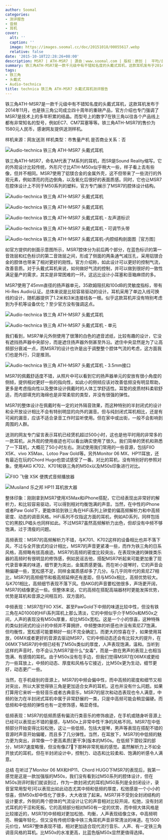 ```yaml
---
author: Soomal
categories:
- 测评报告
- 音频
- 耳机
cover:
  alt: ''
  caption: ''
  image: https://images.soomal.cc/doc/20151018/00055617.webp
  relative: false
date: '2015-10-18T22:28:26+08:00'
description: MSR7 | ATH-MSR7 | 源自：www.soomal.com | 版权：原创 |  平均/总评分：09.46/946
summary: 铁三角ATH-MSR7是一款千元级中有不错知名度的头戴式耳机，这款耳机发布于2014年11月，也是铁三角公司成立四十周年的重磅产品，官方介绍也专门强调了MSR7是技术上的多年积累的结晶。它的售价为1580元人民币……
tags:
- 铁三角
- 头戴式
- Audio-technica
title: technica 铁三角 ATH-MSR7 头戴式耳机测评报告
---
```


铁三角ATH-MSR7是一款千元级中有不错知名度的头戴式耳机，这款耳机发布于2014年11月，也是铁三角公司成立四十周年的重磅产品，官方介绍也专门强调了MSR7是技术上的多年积累的结晶。而型号上的数字7在铁三角以往各个产品线上都有非常知名的型号，例如EC7、CM7耳塞等等。铁三角ATH-MSR7的售价为1580元人民币，感谢网友提供送测样机。



样机来源：网友送测
样机类型：市售量产机
是否商业关系：否



![Audio-technica 铁三角 ATH-MSR7 头戴式耳机](https://images.soomal.cc/doc/20151010/00055371.webp)



铁三角ATH-MSR7，命名M代表了M系列的耳机，而SR是Sound Reality缩写。它的外观设计比较传统，外形尺寸比ATH-M50x似乎稍大一些，样子看上去有些像，但并不相同。MSR7使用了铝镁合金的金属外壳，这不但带来了一些流行的外观元素，例如漂亮的亮边倒角，以及氧化后很好的表面质感。同时，它也让MSR7在腔体设计上不同于M50系列的塑料，官方专门展示了MSR7的腔体设计结构。



![Audio-technica 铁三角 ATH-MSR7 头戴式耳机](https://images.soomal.cc/doc/20151010/00055363_01.webp)



![Audio-technica 铁三角 ATH-MSR7 头戴式耳机](https://images.soomal.cc/doc/20151010/00055364_01.webp)



![Audio-technica 铁三角 ATH-MSR7 头戴式耳机 - 左声道标识](https://images.soomal.cc/doc/20151010/00055365_01.webp)



![Audio-technica 铁三角 ATH-MSR7 头戴式耳机 - 可调节头带](https://images.soomal.cc/doc/20151010/00055366_01.webp)



![Audio-technica 铁三角 ATH-MSR7 头戴式耳机-内腔结构剖面图［官方图］](https://images.soomal.cc/doc/20151018/00055615.webp)



如官方提供的剖面示意图所示，MSR7腔体分为前后两个部分，在蓝色标识的第一音效层和红色标识的第二音效层之间，形成了侧面的两条通气减压孔，采用铝镁合金的腔体也带来了相对更好的刚性。官方介绍称，如此设计可以更好的控制气流，改善音质。对于头戴式耳机来说，如何做好气流的控制，并可以做到很好的一致性满足量产的需求，其实是非常困难的一环。这远比设计小耳塞和音箱麻烦的多。



MSR7使用了45mm直径的扬声器单元，35欧姆阻抗和100dB的灵敏度指标，带有Hi-Res Audio认证。总体来说是比较容易驱动的设计。耳机采用了单边入线可换线的设计，随机器提供了1.2米和3米连接线各一根。似乎这款耳机并没有特别考虑到为手机等设备优化？至少官方没有强调这点。



![Audio-technica 铁三角 ATH-MSR7 头戴式耳机](https://images.soomal.cc/doc/20151010/00055376.webp)



![Audio-technica 铁三角 ATH-MSR7 头戴式耳机 - 单元](https://images.soomal.cc/doc/20151010/00055377.webp)



我们看到，MSR7单元外侧使用了很薄的白色的遮音滤纸，比较有趣的设计，它没有遮挡扬声器中央部分，而是遮住扬声器外侧甚至外沿。遮住中央显然是为了让高频部分衰减一点，而MSR7的设计也许是出于调整整个腔体气流的考虑，这方面我们也是外行，只是推测。



![Audio-technica 铁三角 ATH-MSR7 头戴式耳机 - 3.5mm接口](https://images.soomal.cc/doc/20151010/00055367.webp)



MSR7的佩戴舒适度不错，从照片中可以看到它的扬声器单元的安放有很小角度的侧倾，提供相对更好一些的指向性，如此小的侧倾应该对改善低频没有明显帮助，更多是考虑指向性以及整体设计佩戴时的人体工学舒适性。耳垫的皮质材料柔软舒适，而内部填充的海绵也是非常柔软的类型，并没有很强的弹性。



MSR7的整体设计在佩戴时有一定的对外隔音效果，而这种特别的半封闭式的设计和全开放设计相比不会有特别明显的向外的漏音。但与纯封闭式耳机相比，还是有可闻的漏音，应该不适合录音工作时监听使用。但在家中或出街，一般不会影响到周围的人群。



送测的网友专门留言表示耳机已经煲机超过500小时，这也是他平时用的非常多的一款耳机，从外观的使用痕迹也可以看出确实使用了很久。我们简单的煲机和熟悉了一下耳机，大概花了50小时左右。测试使用我们常用的一些音源，包括FIIO X5K、vivo X5Max、Lotoo Paw Gold等。另外Monitor 06 MX、HP11耳放，还有最近在玩的Chord Hugo也尝试感受了一番。对比的耳机，没有特别好的参照对象。使用AKG K702、K701和铁三角的M50x以及M50s印象进行对比。



![FIIO 飞傲 X5K 便携式音频播放器](https://images.soomal.cc/doc/20150623/00052585_01.webp)



![Musiland 乐之邦 HP11 耳机放大器](https://images.soomal.cc/doc/20101229/00008966_01.webp)



整体印象：刚刚拿到MSR7使用X5Max和iPhone搭配，它已经表现出非常好的解析力，和比较容易驱动，可以得到相对均衡饱满的声音。当然，在中性的iPhone或者Paw Gold下，更能体验到铁三角在HiFi系列上钟爱的偏高频解析力和中高频密度、动态的调音风格。HiFi系列不仅指这方面的耳机，例如AD系列，同样包括它的黑胶LP唱头也同样如此。不过MSR7虽然高频解析力出色，但却没有中频不够饱满，过于清瘦的问题。



高频表现：MSR7的高频解析力不错，与K701、K702这样的设备相比也并不落下风，不过与全开放式的设计相比，MSR7的声音更紧凑一些，而作为铁三角的日系风格，高频略有拔高痕迹。MSR7的高频的密度比较突出，在表现快速的弹拨类乐器的高频时有很明显的修饰感，例如民谣吉他，搭配MSR7听起来可能更加重了现代录音审美的味道，细节更为突出，金属质感更强。而在听小提琴时，它的声音会稍偏硬一些，宽松感不足，同样金属质感却多了几分。与几乎同年代的索尼Z7相比，MSR7的高频细节和极高频延伸还有差距，但与M50x相比，高频优势较大。与K701相比，高频细节表现不落下风。但AKG的声音要松弛很多，声场更开阔，MSR7的结像更近一些。但整体来说，它的高频在搭配高端器材时更能发挥优势，优势是耳机和音源之间相互的、双方面的。

中频表现：MSR7在FIIO X5K、甚至PawGold下中频的味道比较中性，但没有铁三角在AD1000的HiFi系列耳机上那么清淡，它的中频似乎介于M50s和M50x之间，人声的表现没有M50s厚重，却比M50x宽松。这是一个小的惊喜，这种特殊的类似封闭式的设计的中频并不算拥挤，中频整体的听感也许没有索尼Z7饱满，但均衡性，宽松感可能要稍好一些[不完全确定]。而更大的惊喜在于，如果使用耳放，06MX或者更好的音源去驱动MSR7，它的中频动态还会有比较大的提升，在06MX下MSR7的中频已经有了M50s类似的厚度，人声表现饱满，温和。当听到这样的声音时，你不会认为MSR7是什么“女毒”，而是一款在男声的表现上也相当饱满、有感情的耳机。由于M50s没有在手边，但我们觉得MSR7在06MX或更给力一些耳放上，中频的动态、厚度和风格与它接近，比M50x更为生动，细节更好，动态更广一些。

当然，在手机级别的音源上，MSR7的中频会偏中性，而中高频的密度和细节又相对突出，所以大家觉得铁三角是更加适合女声的耳机，这也并没有什么问题。如果打算用它来听一些轻音乐或者古典音乐，MSR7的层次和动态表现也令人满意，中频的张力在半封闭式耳机中属于非常舒展的一类，只是中高频可能会稍显偏硬。而低频和中低频的弹性也有一定修饰感，略显奇怪。

低频表现：MSR7的低频质感有偏流行类音乐的修饰痕迹，在手机或随身听音源上已经可以表现出不错的量感，与M50x上非常中性干净的风格不同。MSR7在中低频部分开始变得比较松弛，这让一些低频，包括大提琴，男声等表现在搭配不错的音源时声音开始偏暖，而且多了几分弹性。当然，在耳放下，MSR7的中低频的魅力更为突出，非常像一个更高素质[更干净]版本的M50s。在低频下潜较深的部分，MSR7速度略慢，但没有像Z7下那种非常死板的感觉。虽然解析力上不如全开放式的耳机，但在半封闭设计中，控制力、动态和比较柔和、饱满的听感令人满意。

总结
在听过了Monitor 06 MX和HP11、Chord HUGO下MSR7的表现后，我第一感觉是这是一款加强版的M50s，我们没有看到过M50系列的腔体设计，但在M50s测评时我们就谈到过，作为一款封闭式的耳机[M50系列是全封闭设计，录音室常用型号]可以表现出如此动态尤其中频和低频的厚度，松弛感是一个小小的惊喜，但M50x却中性化了很多，大大收敛了起来。MSR7并不受到全封闭结构的设计要求，外侧的两个腔体的气流设计让它的声音相对比较开阔，松弛，没有封闭式耳机的干涩和死板。它的高频部分相对M50有一定的优势，而中频大体风格是比较接近的，MSR7的中频相对更加松弛、均衡，人声表现结像立体，中高频明亮、稍偏年轻化，但又没有传统印象中铁三角耳机声音非常清淡的味道。在1500元价位，MSR7整体表现不错，相对更加适合现代流行音乐、人声、有一定铁三角调音风格的耳机。比M50x的水准更高，比蓝色版M50x显然更值得选择。